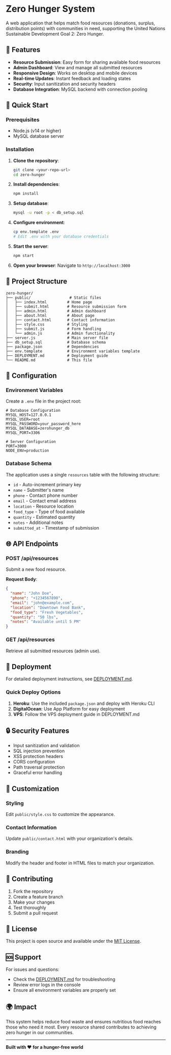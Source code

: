# Zero Hunger System

A web application that helps match food resources (donations, surplus, distribution points) with communities in need, supporting the United Nations Sustainable Development Goal 2: Zero Hunger.

## 🌟 Features

- **Resource Submission**: Easy form for sharing available food resources
- **Admin Dashboard**: View and manage all submitted resources
- **Responsive Design**: Works on desktop and mobile devices
- **Real-time Updates**: Instant feedback and loading states
- **Security**: Input sanitization and security headers
- **Database Integration**: MySQL backend with connection pooling

## 🚀 Quick Start

### Prerequisites

- Node.js (v14 or higher)
- MySQL database server

### Installation

1. **Clone the repository**:

   ```bash
   git clone <your-repo-url>
   cd zero-hunger
   ```

2. **Install dependencies**:

   ```bash
   npm install
   ```

3. **Setup database**:

   ```bash
   mysql -u root -p < db_setup.sql
   ```

4. **Configure environment**:

   ```bash
   cp env.template .env
   # Edit .env with your database credentials
   ```

5. **Start the server**:

   ```bash
   npm start
   ```

6. **Open your browser**:
   Navigate to `http://localhost:3000`

## 📁 Project Structure

```
zero-hunger/
├── public/                 # Static files
│   ├── index.html         # Home page
│   ├── submit.html        # Resource submission form
│   ├── admin.html         # Admin dashboard
│   ├── about.html         # About page
│   ├── contact.html       # Contact information
│   ├── style.css          # Styling
│   ├── submit.js          # Form handling
│   └── admin.js           # Admin functionality
├── server.js              # Main server file
├── db_setup.sql           # Database schema
├── package.json           # Dependencies
├── env.template           # Environment variables template
├── DEPLOYMENT.md          # Deployment guide
└── README.md              # This file
```

## 🔧 Configuration

### Environment Variables

Create a `.env` file in the project root:

```env
# Database Configuration
MYSQL_HOST=127.0.0.1
MYSQL_USER=root
MYSQL_PASSWORD=your_password_here
MYSQL_DATABASE=zerohunger_db
MYSQL_PORT=3306

# Server Configuration
PORT=3000
NODE_ENV=production
```

### Database Schema

The application uses a single `resources` table with the following structure:

- `id` - Auto-increment primary key
- `name` - Submitter's name
- `phone` - Contact phone number
- `email` - Contact email address
- `location` - Resource location
- `food_type` - Type of food available
- `quantity` - Estimated quantity
- `notes` - Additional notes
- `submitted_at` - Timestamp of submission

## 🌐 API Endpoints

### POST /api/resources

Submit a new food resource.

**Request Body**:

```json
{
  "name": "John Doe",
  "phone": "+1234567890",
  "email": "john@example.com",
  "location": "Downtown Food Bank",
  "food_type": "Fresh Vegetables",
  "quantity": "50 lbs",
  "notes": "Available until 5 PM"
}
```

### GET /api/resources

Retrieve all submitted resources (admin use).

## 🚀 Deployment

For detailed deployment instructions, see [DEPLOYMENT.md](DEPLOYMENT.md).

### Quick Deploy Options

1. **Heroku**: Use the included `package.json` and deploy with Heroku CLI
2. **DigitalOcean**: Use App Platform for easy deployment
3. **VPS**: Follow the VPS deployment guide in DEPLOYMENT.md

## 🔒 Security Features

- Input sanitization and validation
- SQL injection prevention
- XSS protection headers
- CORS configuration
- Path traversal protection
- Graceful error handling

## 🎨 Customization

### Styling

Edit `public/style.css` to customize the appearance.

### Contact Information

Update `public/contact.html` with your organization's details.

### Branding

Modify the header and footer in HTML files to match your organization.

## 🤝 Contributing

1. Fork the repository
2. Create a feature branch
3. Make your changes
4. Test thoroughly
5. Submit a pull request

## 📝 License

This project is open source and available under the [MIT License](LICENSE).

## 🆘 Support

For issues and questions:

- Check the [DEPLOYMENT.md](DEPLOYMENT.md) for troubleshooting
- Review error logs in the console
- Ensure all environment variables are properly set

## 🌍 Impact

This system helps reduce food waste and ensures nutritious food reaches those who need it most. Every resource shared contributes to achieving zero hunger in our communities.

---

**Built with ❤️ for a hunger-free world**
